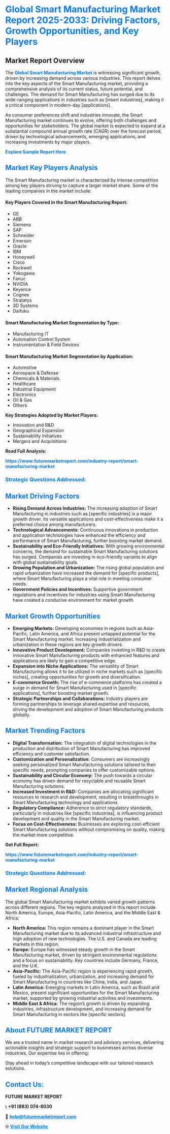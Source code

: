 <h1 style="color: #007BFF;">Global Smart Manufacturing Market Report 2025-2033: Driving Factors, Growth Opportunities, and Key Players</h1>

<section id="overview">
<h2>Market Report Overview</h2>
<p>The <a href="https://www.futuremarketreport.com/industry-report/smart-manufacturing-market" style="color: #007BFF; text-decoration: none;"><strong>Global Smart Manufacturing Market</strong></a> is witnessing significant growth, driven by increasing demand across various industries. This report delves into the key aspects of the Smart Manufacturing market, providing a comprehensive analysis of its current status, future potential, and challenges. The demand for Smart Manufacturing has surged due to its wide-ranging applications in industries such as [insert industries], making it a critical component in modern-day [applications].</p>
<p>As consumer preferences shift and industries innovate, the Smart Manufacturing market continues to evolve, offering both challenges and opportunities for stakeholders. The global market is expected to expand at a substantial compound annual growth rate (CAGR) over the forecast period, driven by technological advancements, emerging applications, and increasing investments by major players.</p>
</section>

<section id="overview">
<p><a href="https://www.futuremarketreport.com/request-sample/reportId=28391" style="color: #007BFF; text-decoration: none;"><strong>Explore Sample Report Here</strong></a></p>
</section>

<section id="key-players">
<h2 style="color: #007BFF;">Market Key Players Analysis</h2>
<p>The Smart Manufacturing market is characterized by intense competition among key players striving to capture a larger market share. Some of the leading companies in the market include:</p>
<h4>Key Players Covered in the Smart Manufacturing Report:</h4>
<ul><li>GE</li><li>ABB</li><li>Siemens</li><li>SAP</li><li>Schneider</li><li>Emerson</li><li>Oracle</li><li>IBM</li><li>Honeywell</li><li>Cisco</li><li>Rockwell</li><li>Yokogawa</li><li>Fanuc</li><li>NVIDIA</li><li>Keyence</li><li>Cognex</li><li>Stratatys</li><li>3D Systems</li><li>Daifuku</li></ul>
<h4>Smart Manufacturing Market Segmentation by Type:</h4>
<ul><li>Manufacturing IT</li><li>Automation Control System</li><li>Instrumentation &amp; Field Devices</li></ul>

<h4>Smart Manufacturing Market Segmentation by Application:</h4>
<ul><li>Automotive</li><li>Aerospace &amp; Defense</li><li>Chemicals &amp; Materials</li><li>Healthcare</li><li>Industrial Equipment</li><li>Electronics</li><li>Oil &amp; Gas</li><li>Others</li></ul>
<p><strong>Key Strategies Adopted by Market Players:</strong></p>
<ul>
<li>Innovation and R&D</li>
<li>Geographical Expansion</li>
<li>Sustainability Initiatives</li>
<li>Mergers and Acquisitions</li>
</ul>
</section>

<section>
<p><strong>Read Full Analysis: </strong></p><a href="https://www.futuremarketreport.com/industry-report/smart-manufacturing-market" style="color: #007BFF; text-decoration: none;"><strong>https://www.futuremarketreport.com/industry-report/smart-manufacturing-market</strong></a>
<h3 style="color: #007BFF;">Strategic Questions Addressed:</h3>
</section>

<section id="driving-factors">
<h2 style="color: #007BFF;">Market Driving Factors</h2>
<ul>
<li><strong>Rising Demand Across Industries:</strong> The increasing adoption of Smart Manufacturing in industries such as [specific industries] is a major growth driver. Its versatile applications and cost-effectiveness make it a preferred choice among manufacturers.</li>
<li><strong>Technological Advancements:</strong> Continuous innovations in production and application technologies have enhanced the efficiency and performance of Smart Manufacturing, further boosting market demand.</li>
<li><strong>Sustainability and Eco-Friendly Initiatives:</strong> With growing environmental concerns, the demand for sustainable Smart Manufacturing solutions has surged. Companies are investing in eco-friendly variants to align with global sustainability goals.</li>
<li><strong>Growing Population and Urbanization:</strong> The rising global population and rapid urbanization have increased the demand for [specific products], where Smart Manufacturing plays a vital role in meeting consumer needs.</li>
<li><strong>Government Policies and Incentives:</strong> Supportive government regulations and incentives for industries using Smart Manufacturing have created a conducive environment for market growth.</li>
</ul>
</section>

<section id="growth-opportunities">
<h2 style="color: #007BFF;">Market Growth Opportunities</h2>
<ul>
<li><strong>Emerging Markets:</strong> Developing economies in regions such as Asia-Pacific, Latin America, and Africa present untapped potential for the Smart Manufacturing market. Increasing industrialization and urbanization in these regions are key growth drivers.</li>
<li><strong>Innovative Product Development:</strong> Companies investing in R&D to create innovative Smart Manufacturing products with enhanced features and applications are likely to gain a competitive edge.</li>
<li><strong>Expansion into Niche Applications:</strong> The versatility of Smart Manufacturing allows it to be utilized in niche markets such as [specific niches], creating opportunities for growth and diversification.</li>
<li><strong>E-commerce Growth:</strong> The rise of e-commerce platforms has created a surge in demand for Smart Manufacturing used in [specific applications], further boosting market growth.</li>
<li><strong>Strategic Partnerships and Collaborations:</strong> Industry players are forming partnerships to leverage shared expertise and resources, driving the development and adoption of Smart Manufacturing products globally.</li>
</ul>
</section>

<section id="trending-factors">
<h2 style="color: #007BFF;">Market Trending Factors</h2>
<ul>
<li><strong>Digital Transformation:</strong> The integration of digital technologies in the production and distribution of Smart Manufacturing has improved efficiency and customer satisfaction.</li>
<li><strong>Customization and Personalization:</strong> Consumers are increasingly seeking personalized Smart Manufacturing solutions tailored to their specific needs, prompting companies to offer customizable options.</li>
<li><strong>Sustainability and Circular Economy:</strong> The push towards a circular economy has driven demand for recyclable and reusable Smart Manufacturing solutions.</li>
<li><strong>Increased Investment in R&D:</strong> Companies are allocating significant resources to research and development, resulting in breakthroughs in Smart Manufacturing technology and applications.</li>
<li><strong>Regulatory Compliance:</strong> Adherence to strict regulatory standards, particularly in industries like [specific industries], is influencing product development and quality in the Smart Manufacturing market.</li>
<li><strong>Focus on Cost-Effectiveness:</strong> Businesses are exploring cost-efficient Smart Manufacturing solutions without compromising on quality, making the market more competitive.</li>
</ul>
</section>

<section>
<p><strong>Get Full Report: </strong></p><a href="https://www.futuremarketreport.com/industry-report/smart-manufacturing-market" style="color: #007BFF; text-decoration: none;"><strong>https://www.futuremarketreport.com/industry-report/smart-manufacturing-market</strong></a>
<h3 style="color: #007BFF;">Strategic Questions Addressed:</h3>
</section>


<section id="regional-analysis">
<h2 style="color: #007BFF;">Market Regional Analysis</h2>
<p>The global Smart Manufacturing market exhibits varied growth patterns across different regions. The key regions analyzed in this report include North America, Europe, Asia-Pacific, Latin America, and the Middle East & Africa:</p>
<ul>
<li><strong>North America:</strong> This region remains a dominant player in the Smart Manufacturing market due to its advanced industrial infrastructure and high adoption of new technologies. The U.S. and Canada are leading markets in this region.</li>
<li><strong>Europe:</strong> Europe has witnessed steady growth in the Smart Manufacturing market, driven by stringent environmental regulations and a focus on sustainability. Key countries include Germany, France, and the U.K.</li>
<li><strong>Asia-Pacific:</strong> The Asia-Pacific region is experiencing rapid growth, fueled by industrialization, urbanization, and increasing demand for Smart Manufacturing in countries like China, India, and Japan.</li>
<li><strong>Latin America:</strong> Emerging markets in Latin America, such as Brazil and Mexico, present significant opportunities for the Smart Manufacturing market, supported by growing industrial activities and investments.</li>
<li><strong>Middle East & Africa:</strong> The region’s growth is driven by expanding industries, infrastructure development, and increasing demand for Smart Manufacturing in sectors like [specific sectors].</li>
</ul>
</section>

<footer>
<h2 style="color: #007BFF;">About FUTURE MARKET REPORT</h2>
<p>We are a trusted name in market research and advisory services, delivering actionable insights and strategic support to businesses across diverse industries. Our expertise lies in offering:</p>

<p>Stay ahead in today’s competitive landscape with our tailored research solutions.</p>

<h2 style="color: #007BFF;">Contact Us:</h2>
<p><strong>FUTURE MARKET REPORT</strong></p>
<p>📞 <strong>+91 (883) 074-8030</strong></p>
<p>📧 <strong><a href="mailto:help@futuremarketreport.com" style="color: #007BFF;">help@futuremarketreport.com</a></strong></p>
<p>🌐 <strong><a href="https://www.futuremarketreport.com/" style="color: #007BFF;">Visit Our Website</a></strong></p>
</footer>